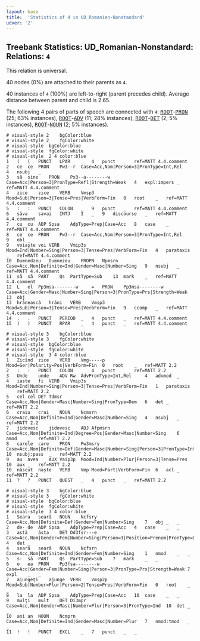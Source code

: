 ```yaml
---
layout: base
title:  'Statistics of 4 in UD_Romanian-Nonstandard'
udver: '2'
---
```


## Treebank Statistics: UD_Romanian-Nonstandard: Relations: `4`

This relation is universal.

40 nodes (0%) are attached to their parents as `4`.

40 instances of `4` (100%) are left-to-right (parent precedes child).
Average distance between parent and child is 2.65.

The following 4 pairs of parts of speech are connected with `4`: <tt><a href="ro_nonstandard-dep-ROOT.html">ROOT</a></tt>-<tt><a href="ro_nonstandard-feat-PRON.html">PRON</a></tt> (25; 63% instances), <tt><a href="ro_nonstandard-dep-ROOT.html">ROOT</a></tt>-<tt><a href="ro_nonstandard-pos-ADV.html">ADV</a></tt> (11; 28% instances), <tt><a href="ro_nonstandard-dep-ROOT.html">ROOT</a></tt>-<tt><a href="ro_nonstandard-pos-DET.html">DET</a></tt> (2; 5% instances), <tt><a href="ro_nonstandard-dep-ROOT.html">ROOT</a></tt>-<tt><a href="ro_nonstandard-pos-NOUN.html">NOUN</a></tt> (2; 5% instances).


~~~ conllu
# visual-style 2	bgColor:blue
# visual-style 2	fgColor:white
# visual-style 	bgColor:blue
# visual-style 	fgColor:white
# visual-style  2 4	color:blue
1	(	(	PUNCT	LPAR	_	4	punct	_	ref=MATT 4.4.comment
2	ce	ce	PRON	Pw3--r	Case=Acc,Nom|Person=3|PronType=Int,Rel		4	nsubj	_
3	să	sine	PRON	Px3--a--------w	Case=Acc|Person=3|PronType=Refl|Strength=Weak	4	expl:impers	_	ref=MATT 4.4.comment
4	zice	zice	VERB	Vmsp3	Mood=Sub|Person=3|Tense=Pres|VerbForm=Fin	0	root	_	ref=MATT 4.4.comment
5	:	:	PUNCT	COLON	_	9	punct	_	ref=MATT 4.4.comment
6	săva	savai	INTJ	I	_	9	discourse	_	ref=MATT 4.4.comment
7	cu	cu	ADP	Spsa	AdpType=Prep|Case=Acc	8	case	_	ref=MATT 4.4.comment
8	ce	ce	PRON	Pw3--r	Case=Acc,Nom|Person=3|PronType=Int,Rel		9	obl	_
9	voiaşte	voi	VERB	Vmip3s	Mood=Ind|Number=Sing|Person=3|Tense=Pres|VerbForm=Fin	4	parataxis	_	ref=MATT 4.4.comment
10	Dumnedzeu	Dumnezeu	PROPN	Npmsrn	Case=Acc,Nom|Definite=Ind|Gender=Masc|Number=Sing	9	nsubj	_	ref=MATT 4.4.comment
11	să	să	PART	Qs	PartType=Sub	13	mark	_	ref=MATT 4.4.comment
12	L	el	Pp3msa--------w 	=	PRON	Pp3msa--------w 	Case=Acc|Gender=Masc|Number=Sing|Person=3|PronType=Prs|Strength=Weak	13	obj
13	hrănească	hrăni	VERB	Vmsp3	Mood=Sub|Person=3|Tense=Pres|VerbForm=Fin	9	ccomp	_	ref=MATT 4.4.comment
14	.	.	PUNCT	PERIOD	_	4	punct	_	ref=MATT 4.4.comment
15	)	)	PUNCT	RPAR	_	4	punct	_	ref=MATT 4.4.comment

~~~


~~~ conllu
# visual-style 3	bgColor:blue
# visual-style 3	fgColor:white
# visual-style 	bgColor:blue
# visual-style 	fgColor:white
# visual-style  3 4	color:blue
1	Zicînd	zice	VERB	Vmg-----p	Mood=Ger|Polarity=Pos|VerbForm=Fin	0	root	_	ref=MATT 2.2
2	:	:	PUNCT	COLON	_	4	punct	_	ref=MATT 2.2
3	Unde	unde	ADV	Rw	AdvPronType=Int,Rel		4	advmod	_
4	iaste	fi	VERB	Vmip3s	Mood=Ind|Number=Sing|Person=3|Tense=Pres|VerbForm=Fin	1	parataxis	_	ref=MATT 2.2
5	cel	cel	DET	Tdmsr	Case=Acc,Nom|Gender=Masc|Number=Sing|PronType=Dem	6	det	_	ref=MATT 2.2
6	craiu	crai	NOUN	Ncmsrn	Case=Acc,Nom|Definite=Ind|Gender=Masc|Number=Sing	4	nsubj	_	ref=MATT 2.2
7	jidovesc	jidovesc	ADJ	Afpmsrn	Case=Acc,Nom|Definite=Ind|Degree=Pos|Gender=Masc|Number=Sing	6	amod	_	ref=MATT 2.2
8	carele	care	PRON	Pw3msry	Case=Acc,Nom|Definite=Def|Gender=Masc|Number=Sing|Person=3|PronType=Int,Rel	10	nsubj:pass	_	ref=MATT 2.2
9	au	avea	AUX	Vaip3p	Mood=Ind|Number=Plur|Person=3|Tense=Pres	10	aux	_	ref=MATT 2.2
10	născut	naște	VERB	Vmp	Mood=Part|VerbForm=Fin	6	acl	_	ref=MATT 2.2
11	?	?	PUNCT	QUEST	_	4	punct	_	ref=MATT 2.2

~~~


~~~ conllu
# visual-style 3	bgColor:blue
# visual-style 3	fgColor:white
# visual-style 	bgColor:blue
# visual-style 	fgColor:white
# visual-style  3 4	color:blue
1	Seara	seară	NOUN	Ncfsry	Case=Acc,Nom|Definite=Def|Gender=Fem|Number=Sing	7	obj	_	_
2	de-	de	ADP	Spsa	AdpType=Prep|Case=Acc	4	case	_	_
3	astă	ăsta	DET	Dd3fsr---e	Case=Acc,Nom|Gender=Fem|Number=Sing|Person=3|Position=Prenom|PronType=Dem		4	det	_
4	seară	seară	NOUN	Ncfsrn	Case=Acc,Nom|Definite=Ind|Gender=Fem|Number=Sing	1	nmod	_	_
5	s-	să	PART	Qs	PartType=Sub	7	mark	_	_
6	o	ea	PRON	Pp3fsa--------w 	Case=Acc|Gender=Fem|Number=Sing|Person=3|PronType=Prs|Strength=Weak	7	expl	_	_
7	ajungeţi	ajunge	VERB	Vmsp2p	Mood=Sub|Number=Plur|Person=2|Tense=Pres|VerbForm=Fin	0	root	_	_
8	la	la	ADP	Spsa	AdpType=Prep|Case=Acc	10	case	_	_
9	mulţi	mult	DET	Di3mpr	Case=Acc,Nom|Gender=Masc|Number=Plur|Person=3|PronType=Ind	10	det	_	_
10	ani	an	NOUN	Ncmprn	Case=Acc,Nom|Definite=Ind|Gender=Masc|Number=Plur	7	nmod:tmod	_	_
11	!	!	PUNCT	EXCL	_	7	punct	_	_

~~~


